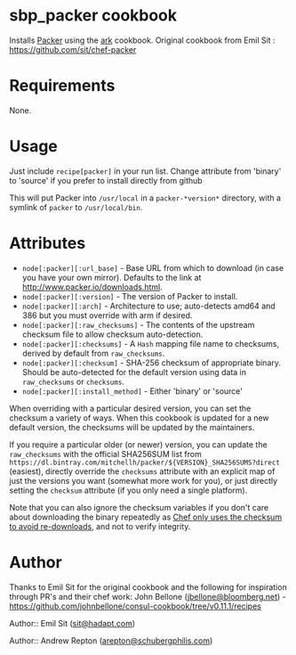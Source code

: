 # sbp_packer cookbook

Installs [Packer](http://packer.io/) using the [ark](https://github.com/opscode-cookbooks/ark) cookbook.
Original cookbook from Emil Sit : https://github.com/sit/chef-packer

# Requirements

None.

# Usage

Just include `recipe[packer]` in your run list.
Change attribute from 'binary' to 'source' if you prefer to install directly from github

This will put Packer into `/usr/local` in a `packer-*version*` directory, with a symlink of `packer` to `/usr/local/bin`.

# Attributes

* `node[:packer][:url_base]` - Base URL from which to download (in case you have your own mirror). Defaults to the link at http://www.packer.io/downloads.html.
* `node[:packer][:version]` - The version of Packer to install.
* `node[:packer][:arch]` - Architecture to use; auto-detects amd64 and 386 but you must override with arm if desired.
* `node[:packer][:raw_checksums]` - The contents of the upstream checksum file to allow checksum auto-detection.
* `node[:packer][:checksums]` - A `Hash` mapping file name to checksums, derived by default from `raw_checksums`.
* `node[:packer][:checksum]` - SHA-256 checksum of appropriate binary. Should be auto-detected for the default version using data in `raw_checksums` or `checksums`.
* `node[:packer][:install_method]` - Either 'binary' or 'source'

When overriding with a particular desired version, you can set the checksum a variety of ways. When
this cookbook is updated for a new default version, the checksums will be updated by the maintainers.

If you require a particular older (or newer) version, you can update the
`raw_checksums` with the official SHA256SUM list from
`https://dl.bintray.com/mitchellh/packer/${VERSION}_SHA256SUMS?direct`
(easiest), directly override the `checksums` attribute with an explicit map of
just the versions you want (somewhat more work for you), or just directly
setting the `checksum` attribute (if you only need a single platform).

Note that you can also ignore the checksum variables if you don't care about downloading
the binary repeatedly as [Chef only uses the checksum to avoid re-downloads][remote_file], and not
to verify integrity.

[remote_file]: http://docs.opscode.com/resource_remote_file.html#file-re-downloads

# Author
Thanks to Emil Sit for the original cookbook and the following for inspiration through PR's and their chef work:
John Bellone (<jbellone@bloomberg.net>) - https://github.com/johnbellone/consul-cookbook/tree/v0.11.1/recipes

Author:: Emil Sit (<sit@hadapt.com>)

Author:: Andrew Repton (<arepton@schubergphilis.com>)

